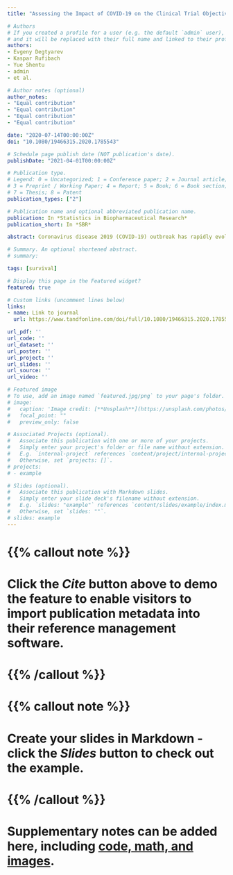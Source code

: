 ```yaml
---
title: "Assessing the Impact of COVID-19 on the Clinical Trial Objective and Analysis of Oncology Clinical Trials—Application of the Estimand Framework"

# Authors
# If you created a profile for a user (e.g. the default `admin` user), write the username (folder name) here 
# and it will be replaced with their full name and linked to their profile.
authors:
- Evgeny Degtyarev
- Kaspar Rufibach
- Yue Shentu
- admin
- et al.

# Author notes (optional)
author_notes:
- "Equal contribution"
- "Equal contribution"
- "Equal contribution"
- "Equal contribution"

date: "2020-07-14T00:00:00Z"
doi: "10.1080/19466315.2020.1785543"

# Schedule page publish date (NOT publication's date).
publishDate: "2021-04-01T00:00:00Z"

# Publication type.
# Legend: 0 = Uncategorized; 1 = Conference paper; 2 = Journal article;
# 3 = Preprint / Working Paper; 4 = Report; 5 = Book; 6 = Book section;
# 7 = Thesis; 8 = Patent
publication_types: ["2"]

# Publication name and optional abbreviated publication name.
publication: In *Statistics in Biopharmaceutical Research*
publication_short: In *SBR*

abstract: Coronavirus disease 2019 (COVID-19) outbreak has rapidly evolved into a global pandemic. The impact of COVID-19 on patient journeys in oncology represents a new risk to interpretation of trial results and its broad applicability for future clinical practice. We identify key intercurrent events (ICEs) that may occur due to COVID-19 in oncology clinical trials with a focus on time-to-event endpoints and discuss considerations pertaining to the other estimand attributes introduced in the ICH E9 addendum. We propose strategies to handle COVID-19 related ICEs, depending on their relationship with malignancy and treatment and the interpretability of data after them. We argue that the clinical trial objective from a world without COVID-19 pandemic remains valid. The estimand framework provides a common language to discuss the impact of COVID-19 in a structured and transparent manner. This demonstrates that the applicability of the framework may even go beyond what it was initially intended for.

# Summary. An optional shortened abstract.
# summary: 

tags: [survival]

# Display this page in the Featured widget?
featured: true

# Custom links (uncomment lines below)
links:
- name: Link to journal
  url: https://www.tandfonline.com/doi/full/10.1080/19466315.2020.1785543

url_pdf: ''
url_code: ''
url_dataset: ''
url_poster: ''
url_project: ''
url_slides: ''
url_source: ''
url_video: ''

# Featured image
# To use, add an image named `featured.jpg/png` to your page's folder. 
# image:
#   caption: 'Image credit: [**Unsplash**](https://unsplash.com/photos/pLCdAaMFLTE)'
#   focal_point: ""
#   preview_only: false

# Associated Projects (optional).
#   Associate this publication with one or more of your projects.
#   Simply enter your project's folder or file name without extension.
#   E.g. `internal-project` references `content/project/internal-project/index.md`.
#   Otherwise, set `projects: []`.
# projects:
# - example

# Slides (optional).
#   Associate this publication with Markdown slides.
#   Simply enter your slide deck's filename without extension.
#   E.g. `slides: "example"` references `content/slides/example/index.md`.
#   Otherwise, set `slides: ""`.
# slides: example
---
```


# {{% callout note %}}
# Click the *Cite* button above to demo the feature to enable visitors to import publication metadata into their reference management software.
# {{% /callout %}}
# 
# {{% callout note %}}
# Create your slides in Markdown - click the *Slides* button to check out the example.
# {{% /callout %}}
# 
# Supplementary notes can be added here, including [code, math, and images](https://wowchemy.com/docs/writing-markdown-latex/).
